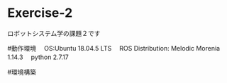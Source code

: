 # Exercise-2
 ロボットシステム学の課題２です
 
#動作環境
　OS:Ubuntu 18.04.5 LTS
　ROS Distribution: Melodic Morenia 1.14.3
　python 2.7.17
 
#環境構築
　
